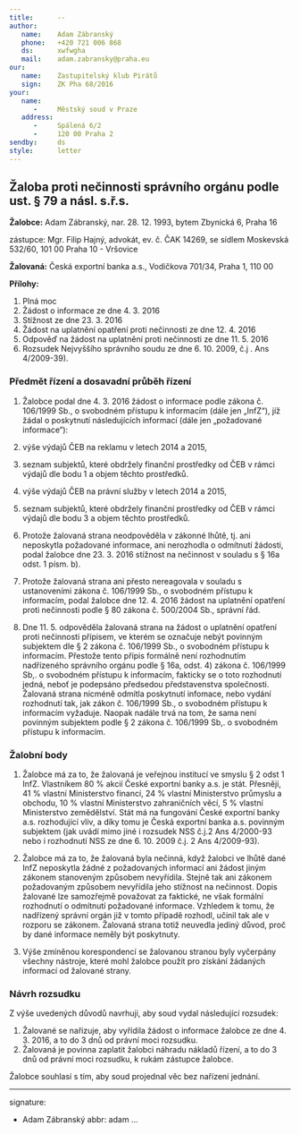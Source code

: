 ```yaml
---
title:      --
author:
   name:    Adam Zábranský
   phone:   +420 721 006 868
   ds:      xwfwgha
   mail:    adam.zabransky@praha.eu
our:
   name:    Zastupitelský klub Pirátů
   sign:    ZK Pha 68/2016
your:
   name:    
      -     Městský soud v Praze
   address:
      -     Spálená 6/2
      -     120 00 Praha 2
sendby:     ds
style:      letter
---
```


## Žaloba proti nečinnosti správního orgánu podle ust. § 79 a násl. s.ř.s.

**Žalobce:**   Adam Zábranský, nar. 28. 12. 1993, bytem Zbynická 6, Praha 16

zástupce:  Mgr. Filip Hajný, advokát, ev. č. ČAK 14269, se sídlem Moskevská 532/60, 101 00 Praha 10 - Vršovice

**Žalovaná:**  Česká exportní banka a.s., Vodičkova 701/34, Praha 1, 110 00

**Přílohy:**

1. Plná moc
2. Žádost o informace ze dne 4. 3. 2016
3. Stížnost ze dne 23. 3. 2016
4. Žádost na uplatnění opatření proti nečinnosti ze dne 12. 4. 2016
5. Odpověď na žádost na uplatnění proti nečinnosti ze dne 11. 5. 2016
6. Rozsudek Nejvyššího správního soudu ze dne 6. 10. 2009, č.j . Ans 4/2009-39).

### Předmět řízení a dosavadní průběh řízení

1. Žalobce podal dne 4. 3. 2016 žádost o informace podle zákona č. 106/1999 Sb., o svobodném přístupu k informacím (dále jen „InfZ“), jíž žádal o poskytnutí následujících informací (dále jen „požadované informace“): 

 1. výše výdajů ČEB na reklamu v letech 2014 a 2015,
 2. seznam subjektů, které obdržely finanční prostředky od ČEB v rámci výdajů dle bodu 1 a
objem těchto prostředků.
 3. výše výdajů ČEB na právní služby v letech 2014 a 2015,
 4. seznam subjektů, které obdržely finanční prostředky od ČEB v rámci výdajů dle bodu 3 a
objem těchto prostředků.

2. Protože žalovaná strana neodpověděla v zákonné lhůtě, tj. ani neposkytla požadované informace, ani nerozhodla o odmítnutí žádosti, podal žalobce dne 23. 3. 2016 stížnost na nečinnost v souladu s § 16a odst. 1 písm. b).
3. Protože žalovaná strana ani přesto nereagovala v souladu s ustanoveními zákona č. 106/1999 Sb., o svobodném přístupu k informacím, podal žalobce dne 12. 4. 2016 žádost na uplatnění opatření proti nečinnosti podle § 80 zákona č. 500/2004 Sb., správní řád. 
4. Dne 11. 5. odpověděla žalovaná strana na žádost o uplatnění opatření proti nečinnosti přípisem, ve kterém se označuje nebýt povinným subjektem dle § 2 zákona č. 106/1999 Sb., o svobodném přístupu k informacím. Přestože tento přípis formálně není rozhodnutím nadřízeného správního orgánu podle § 16a, odst. 4) zákona č. 106/1999 Sb,. o svobodném přístupu k informacím, fakticky se o toto rozhodnutí jedná, neboť je podepsáno předsedou představenstva společnosti. Žalovaná strana nicméně odmítla poskytnutí infomace, nebo vydání rozhodnutí tak, jak zákon č. 106/1999 Sb., o svobodném přístupu k informacím vyžaduje. Naopak nadále trvá na tom, že sama není povinným subjektem podle § 2 zákona č. 106/1999 Sb,. o svobodném přístupu k informacím. 

### Žalobní body

1. Žalobce má za to, že žalovaná je veřejnou institucí ve smyslu § 2 odst 1 InfZ. Vlastníkem 80 % akcií České exportní banky
a.s. je stát. Přesněji, 41 % vlastní Ministerstvo financí, 24 % vlastní Ministerstvo průmyslu a obchodu, 10 % vlastní Ministerstvo zahraničních věcí, 5 % vlastní Ministerstvo zemědělství. Stát má na fungování České exportní banky a.s. rozhodující vliv, a díky tomu je Česká exportní banka a.s. povinným subjektem (jak uvádí mimo jiné i rozsudek NSS č.j.2 Ans 4/2000-93 nebo i rozhodnutí NSS ze dne 6. 10. 2009 č.j. 2 Ans 4/2009-93).

2. Žalobce má za to, že žalovaná byla nečinná, když žalobci ve lhůtě dané InfZ neposkytla žádné z požadovaných informací ani žádost jiným zákonem stanoveným způsobem nevyřídila. Stejně tak ani zákonem požadovaným způsobem nevyřídila jeho stížnost na nečinnost. Dopis žalované lze samozřejmě považovat za faktické, ne však formální rozhodnutí o odmítnutí požadované informace. Vzhledem k tomu, že nadřízený správní orgán již v tomto případě rozhodl, učinil tak ale v rozporu se zákonem. Žalovaná strana totiž neuvedla jediný důvod, proč by dané informace neměly být poskytnuty. 

3. Výše zmíněnou korespondencí se žalovanou stranou byly vyčerpány všechny nástroje, které mohl žalobce použít pro získání žádaných informací od žalované strany.

### Návrh rozsudku

Z výše uvedených důvodů navrhuji, aby soud vydal následující rozsudek:

1. Žalované se nařizuje, aby vyřídila žádost o informace žalobce ze dne 4. 3. 2016, a to do 3 dnů od právní moci rozsudku.
2. Žalovaná je povinna zaplatit žalobci náhradu nákladů řízení, a to do 3 dnů od právní moci rozsudku, k rukám zástupce žalobce.

Žalobce souhlasí s tím, aby soud projednal věc bez nařízení jednání. 

---
signature:
  - Adam Zábranský
abbr:       adam
...
